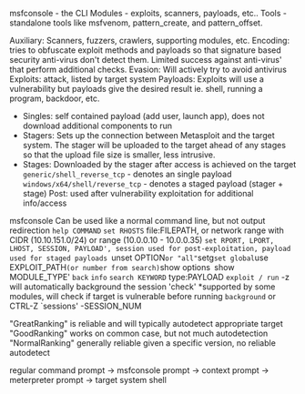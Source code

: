 msfconsole - the CLI
Modules - exploits, scanners, payloads, etc..
Tools - standalone tools like msfvenom, pattern_create, and pattern_offset.

Auxiliary: Scanners, fuzzers, crawlers, supporting modules, etc.
Encoding: tries to obfuscate exploit methods and payloads so that signature based security anti-virus don't detect them. Limited success against anti-virus' that perform additional checks.
Evasion: Will actively try to avoid antivirus
Exploits: attack, listed by target system
Payloads: Exploits will use a vulnerability but payloads give the desired result ie. shell, running a program, backdoor, etc.
- Singles: self contained payload (add user, launch app), does not download additional components to run
- Stagers: Sets up the connection between Metasploit and the target system. The stager will be uploaded to the target ahead of any stages so that the upload file size is smaller, less intrusive.
- Stages: Downloaded by the stager after access is achieved on the target
`generic/shell_reverse_tcp` - denotes an single payload
`windows/x64/shell/reverse_tcp` - denotes a staged payload (stager + stage)
Post: used after vulnerability exploitation for additional info/access

msfconsole
Can be used like a normal command line, but not output redirection
`help COMMAND`
`set RHOSTS` file:FILEPATH, or network range with CIDR (10.10.151.0/24) or range (10.0.0.10 - 10.0.0.35)
`set RPORT, LPORT, LHOST, SESSION, PAYLOAD', session used for post-exploitation, payload used for staged payloads
`unset OPTION` or "all"
`setg` set global
`use EXPLOIT_PATH` (or number from search)
`show options`
`show MODULE_TYPE'
`back`
`info`
`search KEYWORD` type:PAYLOAD
`exploit / run` -z will automatically background the session
'check' *supported by some modules, will check if target is vulnerable before running
`background` or CTRL-Z
`sessions' -SESSION_NUM

"GreatRanking" is reliable and will typically autodetect appropriate target
"GoodRanking" works on common case, but not much autodetection
"NormalRanking" generally reliable given a specific version, no reliable autodetect

regular command prompt -> msfconsole prompt -> context prompt -> meterpreter prompt -> target system shell
